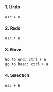 #### 1. **Undo**

```bash
esc + u
```

#### 2. **Redo**

```bash
esc + e
```

#### 3. **Move**

```bash
Go to end: ctrl + e
go to head: ctrl + a
```

#### 4. **Selection**

```bash
esc + 6
```
